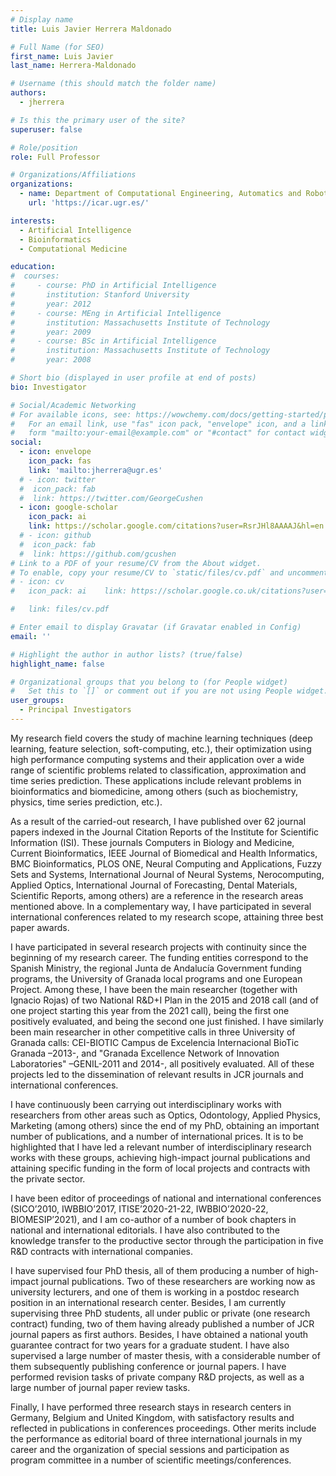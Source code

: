 ```yaml
---
# Display name
title: Luis Javier Herrera Maldonado

# Full Name (for SEO)
first_name: Luis Javier
last_name: Herrera-Maldonado

# Username (this should match the folder name)
authors:
  - jherrera

# Is this the primary user of the site?
superuser: false

# Role/position
role: Full Professor

# Organizations/Affiliations
organizations:
  - name: Department of Computational Engineering, Automatics and Robotics (Uni>
    url: 'https://icar.ugr.es/'

interests:
  - Artificial Intelligence
  - Bioinformatics
  - Computational Medicine

education:
#  courses:
#     - course: PhD in Artificial Intelligence
#       institution: Stanford University
#       year: 2012
#     - course: MEng in Artificial Intelligence
#       institution: Massachusetts Institute of Technology
#       year: 2009
#     - course: BSc in Artificial Intelligence
#       institution: Massachusetts Institute of Technology
#       year: 2008

# Short bio (displayed in user profile at end of posts)
bio: Investigator

# Social/Academic Networking
# For available icons, see: https://wowchemy.com/docs/getting-started/page-builder/#icons
#   For an email link, use "fas" icon pack, "envelope" icon, and a link in the
#   form "mailto:your-email@example.com" or "#contact" for contact widget.
social:
  - icon: envelope
    icon_pack: fas
    link: 'mailto:jherrera@ugr.es'
  # - icon: twitter
  #  icon_pack: fab
  #  link: https://twitter.com/GeorgeCushen
  - icon: google-scholar
    icon_pack: ai
    link: https://scholar.google.com/citations?user=RsrJHl8AAAAJ&hl=en
  # - icon: github
  #  icon_pack: fab
  #  link: https://github.com/gcushen
# Link to a PDF of your resume/CV from the About widget.
# To enable, copy your resume/CV to `static/files/cv.pdf` and uncomment the lines below.
# - icon: cv
#   icon_pack: ai    link: https://scholar.google.co.uk/citations?user=sIwtMXoAAAAJ

#   link: files/cv.pdf

# Enter email to display Gravatar (if Gravatar enabled in Config)
email: ''

# Highlight the author in author lists? (true/false)
highlight_name: false

# Organizational groups that you belong to (for People widget)
#   Set this to `[]` or comment out if you are not using People widget.
user_groups:
  - Principal Investigators
---
```


My research field covers the study of machine learning techniques (deep learning, feature selection, soft-computing, etc.), their optimization using high performance computing systems and their application over a wide range of scientific problems related to classification, approximation and time series prediction. These applications include relevant problems in bioinformatics and biomedicine, among others (such as biochemistry, physics, time series prediction, etc.).

As a result of the carried-out research, I have published over 62 journal papers indexed in the Journal Citation Reports of the Institute for Scientific Information (ISI). These journals Computers in Biology and Medicine, Current Bioinformatics, IEEE Journal of Biomedical and Health Informatics, BMC
Bioinformatics, PLOS ONE, Neural Computing and Applications, Fuzzy Sets and Systems, International Journal of Neural Systems, Nerocomputing, Applied Optics, International Journal of Forecasting, Dental Materials, Scientific Reports, among others) are a reference in the research areas mentioned above. In a complementary way, I have participated in several international conferences related to my research scope, attaining three best paper awards.

I have participated in several research projects with continuity since the beginning of my research career. The funding entities correspond to the Spanish Ministry, the regional Junta de Andalucía Government funding programs, the University of Granada local programs and one European Project. Among these, I have been the main researcher (together with Ignacio Rojas) of two National R&D+I Plan in the 2015 and 2018 call (and of one project starting this year from the 2021 call), being the first one positively evaluated, and being the second one just finished. I have similarly been main researcher in other competitive calls in three University of Granada calls: CEI-BIOTIC Campus de Excelencia Internacional BioTic Granada –2013-, and "Granada Excellence Network of Innovation Laboratories" –GENIL-2011 and 2014-, all positively evaluated. All of these projects led to the dissemination of relevant results in JCR journals and international conferences.

I have continuously been carrying out interdisciplinary works with researchers from other areas such as Optics, Odontology, Applied Physics, Marketing (among others) since the end of my PhD, obtaining an important number of publications, and a number of international prices. It is to be highlighted that I have led a relevant number of interdisciplinary research works with these groups, achieving high-impact journal publications and attaining specific funding in the form of local projects and contracts with the private sector.

I have been editor of proceedings of national and international conferences (SICO’2010, IWBBIO’2017, ITISE’2020-21-22, IWBBIO’2020-22, BIOMESIP’2021), and I am co-author of a number of book chapters in national and international editorials. I have also contributed to the knowledge transfer to the productive sector through the participation in five R&D contracts with international companies. 

I have supervised four PhD thesis, all of them producing a number of high-impact journal publications. Two of these researchers are working now as university lecturers, and one of them is working in a postdoc research position in an international research center. Besides, I am currently supervising three PhD students, all under public or private (one research contract) funding, two of them having already published a number of JCR journal papers as first authors. Besides, I have obtained a national youth guarantee contract for two years for a graduate student. I have also supervised a large number of master thesis, with a considerable number of them subsequently publishing conference or journal papers. I have performed revision tasks of private company R&D projects, as well as a large number of journal paper review tasks.

Finally, I have performed three research stays in research centers in Germany, Belgium and United Kingdom, with satisfactory results and reflected in publications in conferences proceedings. Other merits include the performance as editorial board of three international journals in my career and the organization of special sessions and participation as program committee in a number of scientific meetings/conferences.
